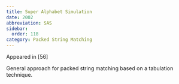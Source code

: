```yaml
---
title: Super Alphabet Simulation
date: 2002
abbreviation: SAS
sidebar:
  order: 118
category: Packed String Matching
---
```


Appeared in [56]

General approach for packed string matching based on a tabulation technique.
